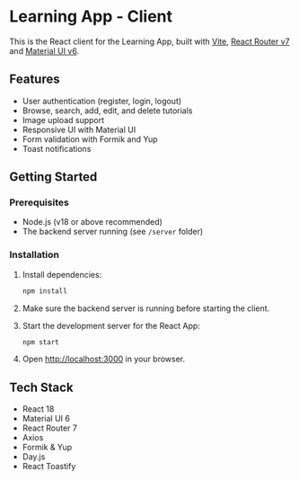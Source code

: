 # Learning App - Client

This is the React client for the Learning App, built with [Vite](https://vitejs.dev/), [React Router v7](https://reactrouter.com/) and [Material UI v6](https://mui.com/).

## Features

- User authentication (register, login, logout)
- Browse, search, add, edit, and delete tutorials
- Image upload support
- Responsive UI with Material UI
- Form validation with Formik and Yup
- Toast notifications

## Getting Started

### Prerequisites

- Node.js (v18 or above recommended)
- The backend server running (see `/server` folder)

### Installation

1. Install dependencies:

    ```sh
    npm install
    ```

2. Make sure the backend server is running before starting the client.

3. Start the development server for the React App:

    ```sh
    npm start
    ```

4. Open [http://localhost:3000](http://localhost:3000) in your browser.

## Tech Stack

- React 18
- Material UI 6
- React Router 7
- Axios
- Formik & Yup
- Day.js
- React Toastify
